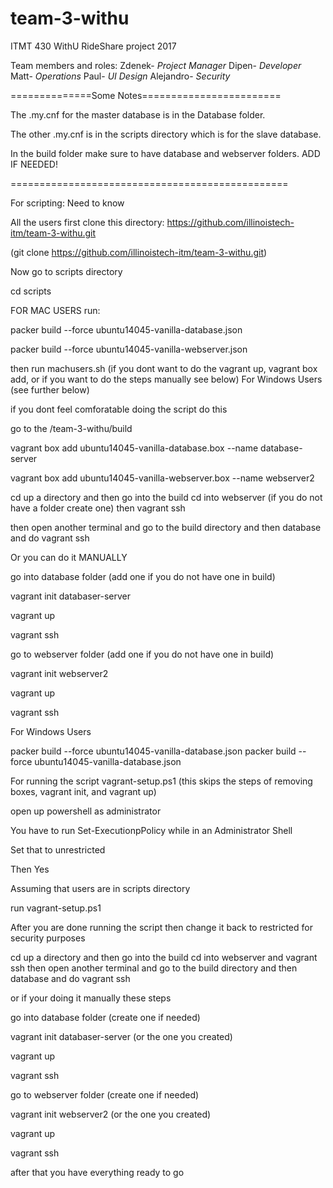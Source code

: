 # team-3-withu
ITMT 430 WithU RideShare project 2017

Team members and roles:
Zdenek- *Project Manager*
Dipen- *Developer*
Matt- *Operations*
Paul- *UI Design* 
Alejandro- *Security*

==============Some Notes========================

The .my.cnf for the master database is in the 
Database folder.

The other .my.cnf is in the scripts directory
which is for the slave database.

In the build folder make sure to have database
and webserver folders. ADD IF NEEDED!

================================================

For scripting: Need to know

All the users first clone this directory:
https://github.com/illinoistech-itm/team-3-withu.git

(git clone https://github.com/illinoistech-itm/team-3-withu.git)

Now go to scripts directory

cd scripts

FOR MAC USERS run:

packer build --force ubuntu14045-vanilla-database.json

packer build --force ubuntu14045-vanilla-webserver.json

then run machusers.sh (if you dont want to do the vagrant up, vagrant box add, or if you want to do the steps manually see below)
For Windows Users (see further below)

if you dont feel comforatable doing the script do this

go to the /team-3-withu/build

vagrant box add ubuntu14045-vanilla-database.box --name database-server

vagrant box add ubuntu14045-vanilla-webserver.box --name webserver2

cd up a directory and then go into the build cd into webserver (if you do not have a folder create one) then
vagrant ssh

then open another terminal and go to the build directory and then database and do 
vagrant ssh

Or you can do it MANUALLY

go into database folder (add one if you do not have one in build)

vagrant init databaser-server

vagrant up

vagrant ssh

go to webserver folder (add one if you do not have one in build) 

vagrant init webserver2

vagrant up 

vagrant ssh

For Windows Users

packer build --force ubuntu14045-vanilla-database.json
packer build --force ubuntu14045-vanilla-database.json

For running the script vagrant-setup.ps1 (this skips the steps of removing boxes, vagrant init, and vagrant up)

open up powershell as administrator 

You have to run Set-ExecutionpPolicy while in an Administrator Shell

Set that to unrestricted

Then Yes

Assuming that users are in scripts directory

run vagrant-setup.ps1

After you are done running the script then change it back to restricted for security purposes

cd up a directory and then go into the build cd into webserver and vagrant ssh
then open another terminal and go to the build directory and then database and do vagrant ssh

or if your doing it manually these steps

go into database folder (create one if needed)

vagrant init databaser-server (or the one you created)

vagrant up

vagrant ssh

go to webserver folder (create one if needed)

vagrant init webserver2 (or the one you created)

vagrant up 

vagrant ssh

after that you have everything ready to go

 

